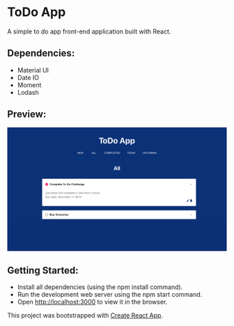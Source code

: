 # ToDo App

A simple to do app front-end application built with React.

## Dependencies:
 - Material UI
 - Date IO
 - Moment
 - Lodash
 
## Preview:
![screenshot](https://github.com/cindyhalim/todo-app/blob/master/assets/screenshot.png?raw=true)

## Getting Started:
- Install all dependencies (using the npm install command).
- Run the development web server using the npm start command.
- Open [http://localhost:3000](http://localhost:3000) to view it in the browser.

This project was bootstrapped with [Create React App](https://github.com/facebook/create-react-app).


